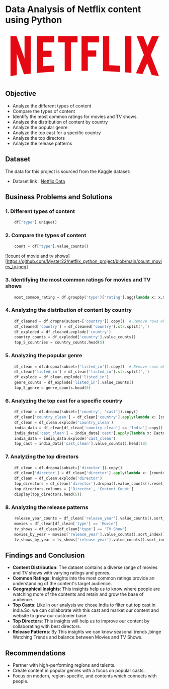 # Data Analysis of Netflix content using Python
![Netflix logo](https://github.com/Myster22/netflix_python_project/blob/main/logo.png)
## Objective
- Analyze the different types of content
- Compare the types of  content
- Identify the most common ratings for movies and TV shows.
- Analyze the distribution of content by country
- Analyze the popular genre
- Analyze the top cast for a specific country
- Analyze the top directors
- Analyze the release patterns
## Dataset
The data for this project is sourced from the Kaggle dataset:
- Dataset link : [Netflix Data](https://www.kaggle.com/datasets/shivamb/netflix-shows?resource=download)
## Business Problems and Solutions
### 1. Different types of content
```python
    df["type"].unique()
```
### 2. Compare the types of  content
```python
    count = df["type"].value_counts()
```
![count of movie and tv shows][https://github.com/Myster22/netflix_python_project/blob/main/count_movies_tv.jpeg]
### 3. Identifying the most common ratings for movies and TV shows
```python
    most_common_rating = df.groupby('type')['rating'].agg(lambda x: x.mode()[0]).reset_index()
```
### 4. Analyzing the distribution of content by country
```python
    df_cleaned = df.dropna(subset=['country']).copy()  # Remove rows where country is Null or missing values
    df_cleaned['country'] = df_cleaned['country'].str.split(',')
    df_exploded = df_cleaned.explode('country')
    country_counts = df_exploded['country'].value_counts()
    top_5_countries = country_counts.head(5)
```
### 5. Analyzing the popular genre
```python
    df_clean = df.dropna(subset=['listed_in']).copy()  # Remove rows where listed_in is Null or missing values
    df_clean['listed_in'] = df_clean['listed_in'].str.split(',')
    df_explode = df_clean.explode('listed_in')
    genre_counts = df_explode['listed_in'].value_counts()
    top_5_genre = genre_counts.head(5)
```
### 6. Analyzing the top cast for a specific country
```python
    df_clean = df.dropna(subset=['country', 'cast']).copy()
    df_clean['country_clean'] = df_clean['country'].apply(lambda x: [country.strip() for country in str(x).split(',')])
    df_clean = df_clean.explode('country_clean')
    india_data = df_clean[df_clean['country_clean'] == 'India'].copy()
    india_data['cast_clean'] = india_data['cast'].apply(lambda x: [actor.strip() for actor in str(x).split(',')])
    india_data = india_data.explode('cast_clean')
    top_cast = india_data['cast_clean'].value_counts().head(10)
```
### 7. Analyzing the top directors
```python
    df_clean = df.dropna(subset=['director']).copy()
    df_clean['director'] = df_clean['director'].apply(lambda x: [country.strip() for country in str(x).split(',')])
    df_clean = df_clean.explode('director')
    top_directors = df_clean['director'].dropna().value_counts().reset_index()
    top_directors.columns = ['Director', 'Content Count']
    display(top_directors.head(5))
```
### 8. Analyzing the release patterns 
```python
    release_year_counts = df_clean['release_year'].value_counts().sort_index()
    movies = df_clean[df_clean['type'] == 'Movie']
    tv_shows = df_clean[df_clean['type'] == 'TV Show']
    movies_by_year = movies['release_year'].value_counts().sort_index()
    tv_shows_by_year = tv_shows['release_year'].value_counts().sort_index()
```
## Findings and Conclusion
- **Content Distribution**: The dataset contains a diverse range of movies and TV shows with varying ratings and genres.
- **Common Ratings**: Insights into the most common ratings provide an understanding of the content's target audience.
- **Geographical Insights**: This insights help us to know where people are watching more of the contents and retain and grow the base                                of audience.
- **Top Casts**: Like in our analysis we chose India to filter out top cast in India.So, we can collaborate with this cast and market 
                 our content and website to grow our customer base.
- **Top Directors**: This insights will help us to improve our content by collaborating with best directors.
- **Release Patterns**: By This insights we can know seasonal trends ,binge Watching Trends and balance between Movies and TV Shows.
## Recommendations
- Partner with high-performing regions and talents.
- Create content in popular genres with a focus on popular casts.
- Focus on modern, region-specific, and contents which connects with people.

    

